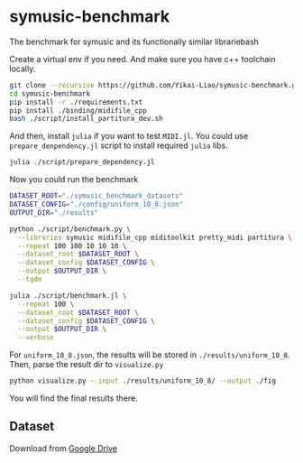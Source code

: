# symusic-benchmark

The benchmark for symusic and its functionally similar librariebash

Create a virtual env if you need. And make sure you have c++ toolchain locally.

```bash
git clone --recursive https://github.com/Yikai-Liao/symusic-benchmark.git
cd symusic-benchmark
pip install -r ./requirements.txt
pip install ./binding/midifile_cpp
bash ./script/install_partitura_dev.sh
```

And then, install `julia` if you want to test `MIDI.jl`. 
You could use `prepare_denpendency.jl` script to install required `julia` libs.

```bash
julia ./script/prepare_dependency.jl
```

Now you could run the benchmark

```bash
DATASET_ROOT="./symusic_benchmark_datasets"
DATASET_CONFIG="./config/uniform_10_8.json"
OUTPUT_DIR="./results"

python ./script/benchmark.py \
  --libraries symusic midifile_cpp miditoolkit pretty_midi partitura \
  --repeat 100 100 10 10 10 \
  --dataset_root $DATASET_ROOT \
  --dataset_config $DATASET_CONFIG \
  --output $OUTPUT_DIR \
  --tqdm

julia ./script/benchmark.jl \
  --repeat 100 \
  --dataset_root $DATASET_ROOT \
  --dataset_config $DATASET_CONFIG \
  --output $OUTPUT_DIR \
  --verbose
```

For `uniform_10_8.json`, the results will be stored in `./results/uniform_10_8`.
Then, parse the result dir to `visualize.py`

```bash
python visualize.py --input ./results/uniform_10_8/ --output ./fig
```

You will find the final results there.


## Dataset

Download from [Google Drive](https://drive.google.com/file/d/1uynx2E4aj7iMa8_p4WDhNbQuCFLpl5Hx/view?usp=sharing)

